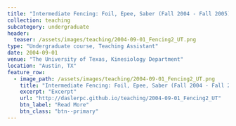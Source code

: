 ```yaml
---
title: "Intermediate Fencing: Foil, Epee, Saber (Fall 2004 - Fall 2005)"
collection: teaching
subcategory: undergraduate
header: 
  teaser: /assets/images/teaching/2004-09-01_Fencing2_UT.png
type: "Undergraduate course, Teaching Assistant"
date: 2004-09-01
venue: "The University of Texas, Kinesiology Department"
location: "Austin, TX"
feature_row: 
  - image_path: /assets/images/teaching/2004-09-01_Fencing2_UT.png
    title: "Intermediate Fencing: Foil, Epee, Saber (Fall 2004 - Fall 2005)"
    excerpt: "Excerpt"
    url: "http://daslerpc.github.io/teaching/2004-09-01_Fencing2_UT"
    btn_label: "Read More"
    btn_class: "btn--primary"
---
```


